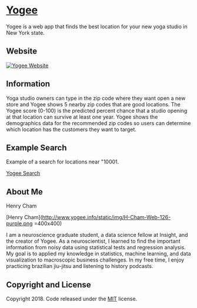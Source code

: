 # [Yogee](https://www.yogee.info)

Yogee is a web app that finds the best location for your new yoga studio in New York state.

## Website

[![Yogee Website](https://i.imgur.com/LA19Llk.png)](https://yogee.info)

## Information

Yoga studio owners can type in the zip code where they want open a new store and Yogee shows 5 nearby zip codes that are good locations. The Yogee score (0-100) is the predicted percent chance that a studio opening at that location can survive at least one year. Yogee shows the demographics data for the recommended zip codes so users can determine which location has the customers they want to target.

## Example Search

Example of a search for locations near "10001.

[Yogee Search](https://i.imgur.com/JycR91T.png)

## About Me
Henry Cham

[Henry Cham](http://www.yogee.info/static/img/H-Cham-Web-126-purple.png =400x400)

I am a neuroscience graduate student, a data science fellow at Insight, and the creator of Yogee. As a neuroscientist, I learned to find the important information from noisy data using statistical tests and regression analysis. My goal is to applied my knowledge in statistics, machine learning, and data visualization to macroscopic business challenges. In my free time, I enjoy practicing brazilian jiu-jitsu and listening to history podcasts.

## Copyright and License

Copyright 2018. Code released under the [MIT](https://github.com/henryindexio/yoga-mapapp-bootstrap/blob/master/LICENSE) license.
